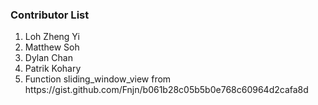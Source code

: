 ### Contributor List

<ol>
<li>Loh Zheng Yi</li>
<li>Matthew Soh</li>
<li>Dylan Chan</li>
<li>Patrik Kohary</li>
<li>Function sliding_window_view from https://gist.github.com/Fnjn/b061b28c05b5b0e768c60964d2cafa8d</li>
</ol>
